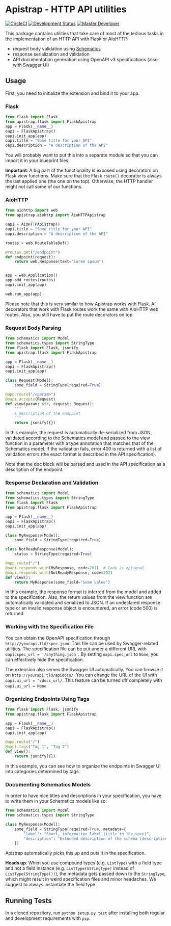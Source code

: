 # Apistrap - HTTP API utilities

[![CircleCI](https://circleci.com/gh/iterait/apistrap.png?style=shield&circle-token=6e0633d5636dd5b858dd4db501695e10b16f373f)](https://circleci.com/gh/iterait/apistrap/tree/master)
[![Development Status](https://img.shields.io/badge/status-CX%20Regular-brightgreen.svg?style=flat)]()
[![Master Developer](https://img.shields.io/badge/master-Jan%20Buchar-lightgrey.svg?style=flat)]()

This package contains utilities that take care of most of the tedious tasks in the implementation of an HTTP API with 
Flask or AioHTTP:

- request body validation using [Schematics](https://github.com/schematics/schematics)
- response serialization and validation
- API documentation generation using OpenAPI v3 specifications (also with Swagger UI)

## Usage

First, you need to initialize the extension and bind it to your app.

### Flask

```python
from flask import Flask
from apistrap.flask import FlaskApistrap
app = Flask(__name__)
oapi = FlaskApistrap()
oapi.init_app(app)
oapi.title = "Some title for your API"
oapi.description = "A description of the API"
```

You will probably want to put this into a separate module so that you can import it in your blueprint files.

**Important**: A big part of the functionality is exposed using decorators on Flask view functions. Make sure that the 
Flask `route()` decorator is always the last applied one (the one on the top). Otherwise, the HTTP handler might not 
call some of our functions.

### AioHTTP

```python
from aiohttp import web
from apistrap.aiohttp import AioHTTPApistrap

oapi = AioHTTPApistrap()
oapi.title = "Some title for your API"
oapi.description = "A description of the API"

routes = web.RouteTableDef()

@routes.get("/endpoint")
def endpoint(request):
    return web.Response(text="Lorem ipsum")


app = web.Application()
app.add_routes(routes)
oapi.init_app(app)

web.run_app(app)
```

Please note that this is very similar to how Apistrap works with Flask. All decorators that work with Flask routes work
the same with AioHTTP web routes. Also, you still have to put the route decorators on top.

### Request Body Parsing

```python
from schematics import Model
from schematics.types import StringType
from flask import Flask, jsonify
from apistrap.flask import FlaskApistrap

app = Flask(__name__)
oapi = FlaskApistrap()
oapi.init_app(app)

class Request(Model):
    some_field = StringType(required=True)

@app.route("/<param>")
@oapi.accepts(Request)
def view(param: str, request: Request):
    """
    A description of the endpoint
    """
    return jsonify({})
```

In this example, the request is automatically de-serialized from JSON, validated according to the Schematics model and 
passed to the view function in a parameter with a type annotation that matches that of the Schematics model. If the 
validation fails, error 400 is returned with a list of validation errors (the exact format is described in the API 
specification).

Note that the doc block will be parsed and used in the API specification as a description of the endpoint.

### Response Declaration and Validation

```python
from schematics import Model
from schematics.types import StringType
from flask import Flask
from apistrap.flask import FlaskApistrap

app = Flask(__name__)
oapi = FlaskApistrap()
oapi.init_app(app)

class MyResponse(Model):
    some_field = StringType(required=True)

class NotReadyResponse(Model):
    status = StringType(required=True)

@app.route("/")
@oapi.responds_with(MyResponse, code=201)  # Code is optional
@oapi.responds_with(NotReadyResponse, code=202)
def view():
    return MyResponse(some_field="Some value")
```

In this example, the response format is inferred from the model and added to the specification. Also, the return values
from the view function are automatically validated and serialized to JSON. If an undeclared response type or an invalid 
response object is encountered, an error (code 500) is returned.

### Working with the Specification File

You can obtain the OpenAPI specification through `http://yourapi.tld/spec.json`. This file can be used by 
Swagger-related utilities. The specification file can be put under a different URL with 
`oapi.spec_url = '/anything.json'`. By setting `oapi.spec_url` to `None`, you can effectively hide the 
specification.

The extension also serves the Swagger UI automatically. You can browse it on `http://yourapi.tld/apidocs/`. You can 
change the URL of the UI with `oapi.ui_url = "/docs_url/`. This feature can be turned off completely with 
`oapi.ui_url = None`.

### Organizing Endpoints Using Tags

```python
from flask import Flask, jsonify
from apistrap.flask import FlaskApistrap

app = Flask(__name__)
oapi = FlaskApistrap()
oapi.init_app(app)

@app.route("/")
@oapi.tags("Tag 1", "Tag 2")
def view():
    return jsonify({})
```

In this example, you can see how to organize the endpoints in Swagger UI into categories determined by tags.

### Documenting Schematics Models

In order to have nice titles and descriptions in your specification, you have to write them in your Schematics models 
like so:

```python
from schematics import Model
from schematics.types import StringType

class MyResponse(Model):
    some_field = StringType(required=True, metadata={
        "label": "Short, informative label (title in the spec)",
        "description": "Extended description of the schema (description in the spec)"
    })
```

Apistrap automatically picks this up and puts it in the specification.

**Heads up**: When you use compound types (e.g. `ListType`) with a field type and not a field instance (e.g. 
`ListType(StringType)` instead of `ListType(StringType())`), the metadata gets passed down to the `StringType`, 
which might result in weird specification files and minor headaches. We suggest to always instantiate the field type.

## Running Tests

In a cloned repository, run `python setup.py test` after installing both regular and development requirements with 
`pip`.

